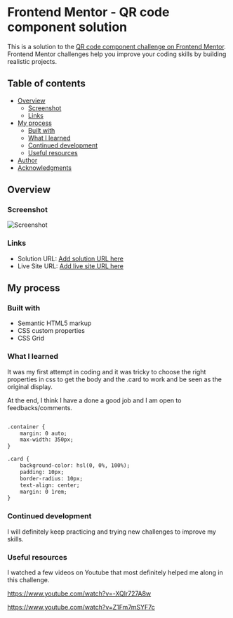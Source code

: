 # Frontend Mentor - QR code component solution

This is a solution to the [QR code component challenge on Frontend Mentor](https://www.frontendmentor.io/challenges/qr-code-component-iux_sIO_H). Frontend Mentor challenges help you improve your coding skills by building realistic projects. 

## Table of contents

- [Overview](#overview)
  - [Screenshot](#screenshot)
  - [Links](#links)
- [My process](#my-process)
  - [Built with](#built-with)
  - [What I learned](#what-i-learned)
  - [Continued development](#continued-development)
  - [Useful resources](#useful-resources)
- [Author](#author)
- [Acknowledgments](#acknowledgments)

## Overview

### Screenshot

![Screenshot](https://github.com/user-attachments/assets/5bbf30b8-ccdb-4efc-9fae-325e13b8dece)


### Links

- Solution URL: [Add solution URL here](https://github.com/LailaShakBan7/QR-Code-Challenge-FM)
- Live Site URL: [Add live site URL here](https://your-live-site-url.com)

## My process

### Built with

- Semantic HTML5 markup
- CSS custom properties
- CSS Grid

### What I learned

It was my first attempt in coding and it was tricky to choose the right properties in css to get the body and the .card to work and be seen as the original display.

At the end, I think I have a done a good job and I am open to feedbacks/comments.



```html

.container {
    margin: 0 auto;
    max-width: 350px;
}

.card {
    background-color: hsl(0, 0%, 100%);
    padding: 10px;
    border-radius: 10px;
    text-align: center;
    margin: 0 1rem;
}
```

### Continued development

I will definitely keep practicing and trying new challenges to improve my skills.

### Useful resources

I watched a few videos on Youtube that most definitely helped me along in this challenge.

https://www.youtube.com/watch?v=-XQlr727A8w

https://www.youtube.com/watch?v=Z1Fm7mSYF7c


